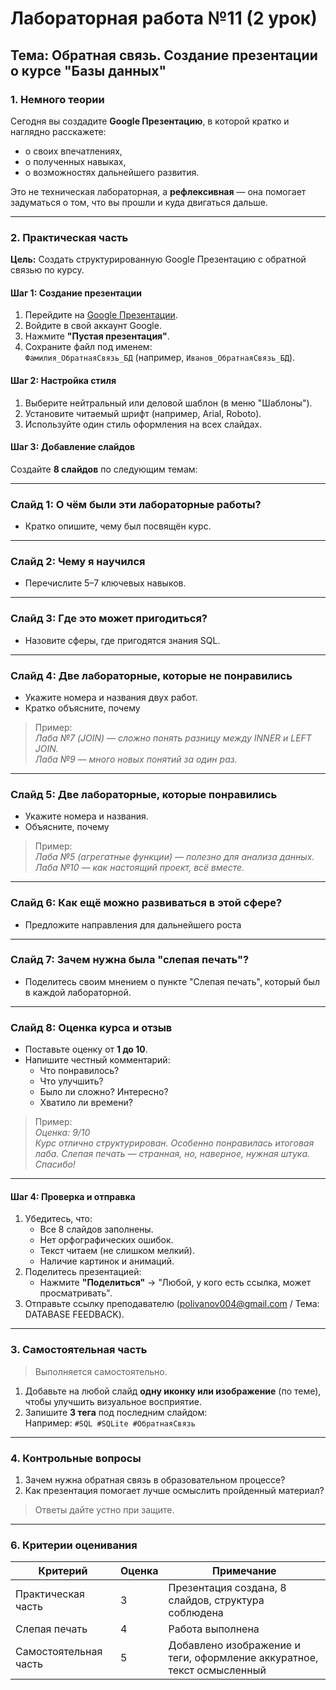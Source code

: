 # **Лабораторная работа №11 (2 урок)**  
## **Тема: Обратная связь. Создание презентации о курсе "Базы данных"**

### **1. Немного теории**

Сегодня вы создадите **Google Презентацию**, в которой кратко и наглядно расскажете:
- о своих впечатлениях,
- о полученных навыках,
- о возможностях дальнейшего развития.

Это не техническая лабораторная, а **рефлексивная** — она помогает задуматься о том, что вы прошли и куда двигаться дальше.

---

### **2. Практическая часть**

**Цель:** Создать структурированную Google Презентацию с обратной связью по курсу.

#### **Шаг 1: Создание презентации**
1. Перейдите на [Google Презентации](https://docs.google.com/presentation/).
2. Войдите в свой аккаунт Google.
3. Нажмите **"Пустая презентация"**.
4. Сохраните файл под именем:  
   `Фамилия_ОбратнаяСвязь_БД` (например, `Иванов_ОбратнаяСвязь_БД`).

#### **Шаг 2: Настройка стиля**
1. Выберите нейтральный или деловой шаблон (в меню "Шаблоны").
2. Установите читаемый шрифт (например, Arial, Roboto).
3. Используйте один стиль оформления на всех слайдах.

#### **Шаг 3: Добавление слайдов**

Создайте **8 слайдов** по следующим темам:

---

### **Слайд 1: О чём были эти лабораторные работы?**  
- Кратко опишите, чему был посвящён курс.

---

### **Слайд 2: Чему я научился**  
- Перечислите 5–7 ключевых навыков.  

---

### **Слайд 3: Где это может пригодиться?**  
- Назовите сферы, где пригодятся знания SQL.

---

### **Слайд 4: Две лабораторные, которые не понравились**  
- Укажите номера и названия двух работ.
- Кратко объясните, почему

> Пример:  
> *Лаба №7 (JOIN) — сложно понять разницу между INNER и LEFT JOIN.*  
> *Лаба №9 — много новых понятий за один раз.*

---

### **Слайд 5: Две лабораторные, которые понравились**  
- Укажите номера и названия.
- Объясните, почему

> Пример:  
> *Лаба №5 (агрегатные функции) — полезно для анализа данных.*  
> *Лаба №10 — как настоящий проект, всё вместе.*

---

### **Слайд 6: Как ещё можно развиваться в этой сфере?**  
- Предложите направления для дальнейшего роста

---

### **Слайд 7: Зачем нужна была "слепая печать"?**  
- Поделитесь своим мнением о пункте "Слепая печать", который был в каждой лабораторной.

---

### **Слайд 8: Оценка курса и отзыв**  
- Поставьте оценку от **1 до 10**.
- Напишите честный комментарий:
  - Что понравилось?
  - Что улучшить?
  - Было ли сложно? Интересно?
  - Хватило ли времени?

> Пример:  
> *Оценка: 9/10*  
> *Курс отлично структурирован. Особенно понравилась итоговая лаба. Слепая печать — странная, но, наверное, нужная штука. Спасибо!*

---

#### **Шаг 4: Проверка и отправка**
1. Убедитесь, что:
   - Все 8 слайдов заполнены.
   - Нет орфографических ошибок.
   - Текст читаем (не слишком мелкий).
   - Наличие картинок и анимаций.
2. Поделитесь презентацией:
   - Нажмите **"Поделиться"** → "Любой, у кого есть ссылка, может просматривать".
3. Отправьте ссылку преподавателю (polivanov004@gmail.com / Тема: DATABASE FEEDBACK).

---

### **3. Самостоятельная часть**

> Выполняется самостоятельно.

1. Добавьте на любой слайд **одну иконку или изображение** (по теме), чтобы улучшить визуальное восприятие.
2. Запишите **3 тега** под последним слайдом:  
   Например: `#SQL #SQLite #ОбратнаяСвязь`

---

### **4. Контрольные вопросы**

1. Зачем нужна обратная связь в образовательном процессе?  
2. Как презентация помогает лучше осмыслить пройденный материал?

> Ответы дайте устно при защите.

---

### **6. Критерии оценивания**

| Критерий                  | Оценка | Примечание |
|---------------------------|--------|------------|
| Практическая часть        | 3      | Презентация создана, 8 слайдов, структура соблюдена |
| Слепая печать             | 4      | Работа выполнена |
| Самостоятельная часть     | 5      | Добавлено изображение и теги, оформление аккуратное, текст осмысленный |
